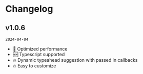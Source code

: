 # Changelog

## v1.0.6

`2024-04-04`

- 🐞 Optimized performance
- 🆕 Typescript supported
- 🔥 Dynamic typeahead suggestion with passed in callbacks
- 🔥 Easy to customize
